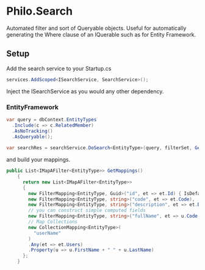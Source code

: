 # Philo.Search
Automated filter and sort of Queryable objects. Useful for automatically generating the Where clause of an IQuerable such as for Entity Framework.


## Setup  
Add the search service to your Startup.cs
```C#
services.AddScoped<ISearchService, SearchService>();
```

Inject the ISearchService as you would any other dependency. 

### EntityFramework 
```C#
var query = dbContext.EntityTypes
  .Include(c => c.RelatedMember)
  .AsNoTracking()
  .AsQueryable();   
   
var searchRes = searchService.DoSearch<EntityType>(query, filterSet, GetMappings());
```

and build your mappings. 

```C#
public List<IMapAFilter<EntityType>> GetMappings()
    {
      return new List<IMapAFilter<EntityType>>
      {
        new FilterMapping<EntityType, Guid>("id", et => et.Id) { IsDefaultSortFilter = true },
        new FilterMapping<EntityType, string>("code", et => et.Code),
        new FilterMapping<EntityType, string>("description", et => et.Description),
        // you can construct simple computed fields
        new FilterMapping<EntityType, string>("fullName", et => u.Code + " " + u.Description),
        // Map Collections
        new CollectionMapping<EntityType>(
          "userName"
        )
        .Any(et => et.Users)
        .Property(u => u.FirstName + " " + u.LastName)
      };
    }
